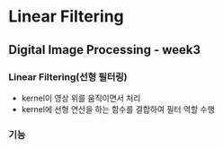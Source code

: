 # Linear Filtering
## Digital Image Processing - week3

### Linear Filtering(선형 필터링)
- kernel이 영상 위를 움직이면서 처리
- kernel에 선형 연산을 하는 함수를 결합하여 필터 역할 수행

### 기능
